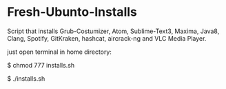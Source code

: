 # Fresh-Ubunto-Installs
Script that installs Grub-Costumizer, Atom, Sublime-Text3, Maxima, Java8, Clang, Spotify, GitKraken, hashcat, aircrack-ng and VLC Media Player.

just open terminal in home directory:

$ chmod 777 installs.sh

$ ./installs.sh
